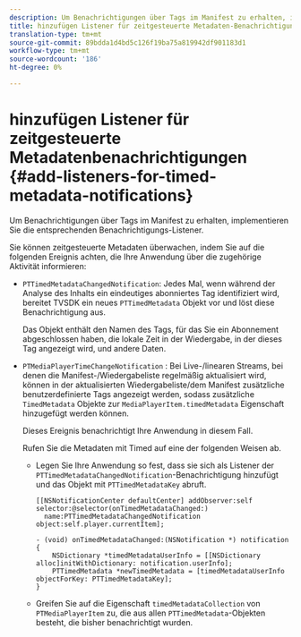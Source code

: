 ```yaml
---
description: Um Benachrichtigungen über Tags im Manifest zu erhalten, implementieren Sie die entsprechenden Benachrichtigungs-Listener.
title: hinzufügen Listener für zeitgesteuerte Metadaten-Benachrichtigungen
translation-type: tm+mt
source-git-commit: 89bdda1d4bd5c126f19ba75a819942df901183d1
workflow-type: tm+mt
source-wordcount: '186'
ht-degree: 0%

---
```



# hinzufügen Listener für zeitgesteuerte Metadatenbenachrichtigungen {#add-listeners-for-timed-metadata-notifications}

Um Benachrichtigungen über Tags im Manifest zu erhalten, implementieren Sie die entsprechenden Benachrichtigungs-Listener.

Sie können zeitgesteuerte Metadaten überwachen, indem Sie auf die folgenden Ereignis achten, die Ihre Anwendung über die zugehörige Aktivität informieren:

* `PTTimedMetadataChangedNotification`: Jedes Mal, wenn während der Analyse des Inhalts ein eindeutiges abonniertes Tag identifiziert wird, bereitet TVSDK ein neues  `PTTimedMetadata` Objekt vor und löst diese Benachrichtigung aus.

   Das Objekt enthält den Namen des Tags, für das Sie ein Abonnement abgeschlossen haben, die lokale Zeit in der Wiedergabe, in der dieses Tag angezeigt wird, und andere Daten.

* `PTMediaPlayerTimeChangeNotification` : Bei Live-/linearen Streams, bei denen die Manifest-/Wiedergabeliste regelmäßig aktualisiert wird, können in der aktualisierten Wiedergabeliste/dem Manifest zusätzliche benutzerdefinierte Tags angezeigt werden, sodass zusätzliche  `TimedMetadata` Objekte zur  `MediaPlayerItem.timedMetadata` Eigenschaft hinzugefügt werden können.

   Dieses Ereignis benachrichtigt Ihre Anwendung in diesem Fall.

   Rufen Sie die Metadaten mit Timed auf eine der folgenden Weisen ab.

   * Legen Sie Ihre Anwendung so fest, dass sie sich als Listener der `PTTimedMetadataChangedNotification`-Benachrichtigung hinzufügt und das Objekt mit `PTTimedMetadataKey` abruft.

      ```
      [[NSNotificationCenter defaultCenter] addObserver:self selector:@selector(onTimedMetadataChanged:)  
        name:PTTimedMetadataChangedNotification object:self.player.currentItem]; 
      
      - (void) onTimedMetadataChanged:(NSNotification *) notification { 
          NSDictionary *timedMetadataUserInfo = [[NSDictionary alloc]initWithDictionary: notification.userInfo]; 
          PTTimedMetadata *newTimedMetadata = [timedMetadataUserInfo objectForKey: PTTimedMetadataKey]; 
      }
      ```

   * Greifen Sie auf die Eigenschaft `timedMetadataCollection` von `PTMediaPlayerItem` zu, die aus allen `PTTimedMetadata`-Objekten besteht, die bisher benachrichtigt wurden.

